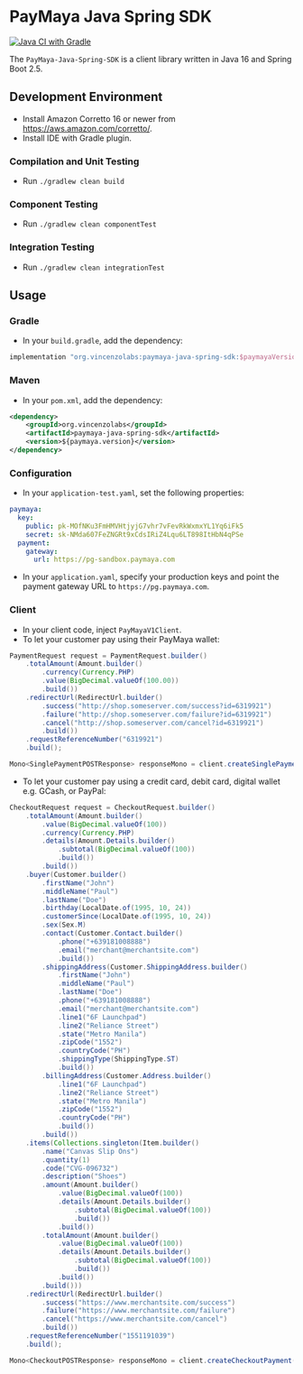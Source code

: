 # PayMaya Java Spring SDK
[![Java CI with Gradle](https://github.com/vincenzolabs/PayMaya-Java-Spring-SDK/actions/workflows/gradle-publish.yml/badge.svg)](https://github.com/vincenzolabs/PayMaya-Java-Spring-SDK/actions/workflows/gradle-publish.yml)

The `PayMaya-Java-Spring-SDK` is a client library written in Java 16 and Spring Boot 2.5.

## Development Environment
- Install Amazon Corretto 16 or newer from https://aws.amazon.com/corretto/.
- Install IDE with Gradle plugin.

### Compilation and Unit Testing
- Run `./gradlew clean build`

### Component Testing
- Run `./gradlew clean componentTest`

### Integration Testing
- Run `./gradlew clean integrationTest`

## Usage
### Gradle
- In your `build.gradle`, add the dependency:
```groovy
implementation "org.vincenzolabs:paymaya-java-spring-sdk:$paymayaVersion"
```

### Maven
- In your `pom.xml`, add the dependency:
```xml
<dependency>
    <groupId>org.vincenzolabs</groupId>
    <artifactId>paymaya-java-spring-sdk</artifactId>
    <version>${paymaya.version}</version>
</dependency>
```

### Configuration
- In your `application-test.yaml`, set the following properties:
```yaml
paymaya:
  key:
    public: pk-MOfNKu3FmHMVHtjyjG7vhr7vFevRkWxmxYL1Yq6iFk5
    secret: sk-NMda607FeZNGRt9xCdsIRiZ4Lqu6LT898ItHbN4qPSe
  payment:
    gateway:
      url: https://pg-sandbox.paymaya.com
```
- In your `application.yaml`, specify your production keys and point the payment gateway URL to `https://pg.paymaya.com`.

### Client
- In your client code, inject `PayMayaV1Client`.
- To let your customer pay using their PayMaya wallet:
```java
PaymentRequest request = PaymentRequest.builder()
    .totalAmount(Amount.builder()
        .currency(Currency.PHP)
        .value(BigDecimal.valueOf(100.00))
        .build())
    .redirectUrl(RedirectUrl.builder()
        .success("http://shop.someserver.com/success?id=6319921")
        .failure("http://shop.someserver.com/failure?id=6319921")
        .cancel("http://shop.someserver.com/cancel?id=6319921")
        .build())
    .requestReferenceNumber("6319921")
    .build();

Mono<SinglePaymentPOSTResponse> responseMono = client.createSinglePayment(request);
```
- To let your customer pay using a credit card, debit card, digital wallet e.g. GCash, or PayPal:
```java
CheckoutRequest request = CheckoutRequest.builder()
    .totalAmount(Amount.builder()
        .value(BigDecimal.valueOf(100))
        .currency(Currency.PHP)
        .details(Amount.Details.builder()
            .subtotal(BigDecimal.valueOf(100))
            .build())
        .build())
    .buyer(Customer.builder()
        .firstName("John")
        .middleName("Paul")
        .lastName("Doe")
        .birthday(LocalDate.of(1995, 10, 24))
        .customerSince(LocalDate.of(1995, 10, 24))
        .sex(Sex.M)
        .contact(Customer.Contact.builder()
            .phone("+639181008888")
            .email("merchant@merchantsite.com")
            .build())
        .shippingAddress(Customer.ShippingAddress.builder()
            .firstName("John")
            .middleName("Paul")
            .lastName("Doe")
            .phone("+639181008888")
            .email("merchant@merchantsite.com")
            .line1("6F Launchpad")
            .line2("Reliance Street")
            .state("Metro Manila")
            .zipCode("1552")
            .countryCode("PH")
            .shippingType(ShippingType.ST)
            .build())
        .billingAddress(Customer.Address.builder()
            .line1("6F Launchpad")
            .line2("Reliance Street")
            .state("Metro Manila")
            .zipCode("1552")
            .countryCode("PH")
            .build())
        .build())
    .items(Collections.singleton(Item.builder()
        .name("Canvas Slip Ons")
        .quantity(1)
        .code("CVG-096732")
        .description("Shoes")
        .amount(Amount.builder()
            .value(BigDecimal.valueOf(100))
            .details(Amount.Details.builder()
                .subtotal(BigDecimal.valueOf(100))
                .build())
            .build())
        .totalAmount(Amount.builder()
            .value(BigDecimal.valueOf(100))
            .details(Amount.Details.builder()
                .subtotal(BigDecimal.valueOf(100))
                .build())
            .build())
        .build()))
    .redirectUrl(RedirectUrl.builder()
        .success("https://www.merchantsite.com/success")
        .failure("https://www.merchantsite.com/failure")
        .cancel("https://www.merchantsite.com/cancel")
        .build())
    .requestReferenceNumber("1551191039")
    .build();

Mono<CheckoutPOSTResponse> responseMono = client.createCheckoutPayment(request);
```
